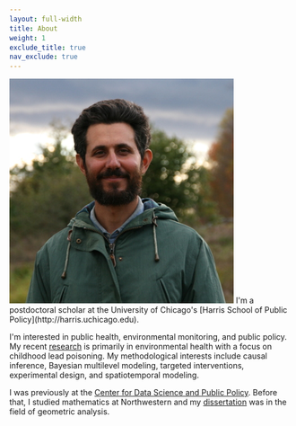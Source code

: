 ```yaml
---
layout: full-width
title: About
weight: 1
exclude_title: true
nav_exclude: true
---
```


<img class="headshot" src="assets/img/headshot.jpg">
I'm a postdoctoral scholar at the University of Chicago's [Harris School of Public Policy](http://harris.uchicago.edu).

I'm interested in public health, environmental monitoring, and public policy. My recent [research]({{site.baseurl}}/research.html) is primarily in environmental health with a focus on childhood lead poisoning. My methodological interests include causal inference, Bayesian multilevel modeling, targeted interventions, experimental design, and spatiotemporal modeling.

I was previously at the [Center for Data Science and Public Policy](http://dsapp.uchicago.edu). Before that, I studied mathematics at Northwestern and my [dissertation]({{site.baseurl}}/assets/pdf/dissertation.pdf) was in the field of geometric analysis.
